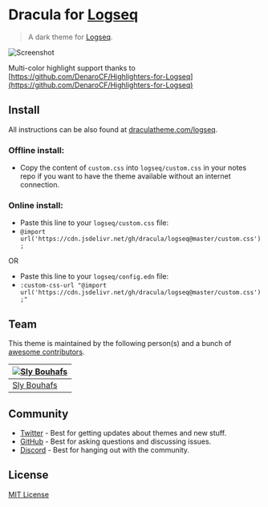 # Dracula for [Logseq](http://logseq.com)

> A dark theme for [Logseq](http://logseq.com).

![Screenshot](./screenshot.png)

Multi-color highlight support thanks to [https://github.com/DenaroCF/Highlighters-for-Logseq](https://github.com/DenaroCF/Highlighters-for-Logseq)

## Install

All instructions can be also found at [draculatheme.com/logseq](https://draculatheme.com/logseq).

### Offline install:

- Copy the content of `custom.css` into `logseq/custom.css` in your notes repo if you want to have the theme available without an internet connection.

### Online install:

- Paste this line to your `logseq/custom.css` file:
- `@import url('https://cdn.jsdelivr.net/gh/dracula/logseq@master/custom.css');`

OR

- Paste this line to your `logseq/config.edn` file:
- `:custom-css-url "@import url('https://cdn.jsdelivr.net/gh/dracula/logseq@master/custom.css');"`

## Team

This theme is maintained by the following person(s) and a bunch of [awesome contributors](https://github.com/slybouhafs/logseq-dracula/graphs/contributors).

| [![Sly Bouhafs](https://github.com/slybouhafs.png?size=100)](https://github.com/slybouhafs) |
| ------------------------------------------------------------------------------------------- |
| [Sly Bouhafs](https://github.com/slybouhafs)                                                |

## Community

- [Twitter](https://twitter.com/draculatheme) - Best for getting updates about themes and new stuff.
- [GitHub](https://github.com/dracula/dracula-theme/discussions) - Best for asking questions and discussing issues.
- [Discord](https://draculatheme.com/discord-invite) - Best for hanging out with the community.

## License

[MIT License](./LICENSE)
